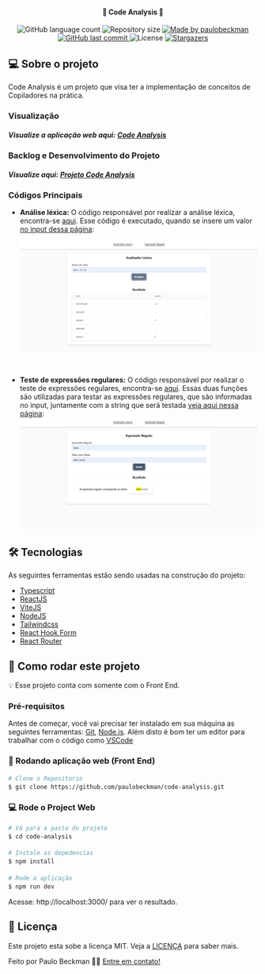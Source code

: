 <h4 align="center"> 
	🚀 Code Analysis 🚀
</h4>

<p align="center">
  <img alt="GitHub language count" src="https://img.shields.io/github/languages/count/paulobeckman/code-analysis?color=%2304D361">
  
  <img alt="Repository size" src="https://img.shields.io/github/repo-size/paulobeckman/code-analysis">
  
  <a href="https://www.linkedin.com/in/paulobeckman/">
    <img alt="Made by paulobeckman" src="https://img.shields.io/badge/made%20by-paulobeckman-%2304D361">
  </a>
	
  
  <a href="https://github.com/paulobeckman/code-analysis/commits/master">
    <img alt="GitHub last commit" src="https://img.shields.io/github/last-commit/paulobeckman/code-analysis">
  </a>

  <img alt="License" src="https://img.shields.io/badge/license-MIT-brightgreen">
   <a href="https://github.com/paulobeckman/code-analysis/stargazers">
    <img alt="Stargazers" src="https://img.shields.io/github/stars/paulobeckman/code-analysis?style=social">
  </a>
</p>

## 💻 Sobre o projeto

Code Analysis é um projeto que visa ter a implementação de conceitos de Copiladores na prática.

### Visualização

##### Visualize a aplicação web aqui: [Code Analysis](https://code-analysis.netlify.app/)

### Backlog e Desenvolvimento do Projeto

##### Visualize aqui: [Projeto Code Analysis](https://github.com/users/paulobeckman/projects/1)

### Códigos Principais

- **Análise léxica:** O código responsável por realizar a análise léxica, encontra-se [aqui](https://github.com/paulobeckman/code-analysis/blob/development/src/utils/lexicalAnalyzer.ts). Esse código é executado, quando se insere um valor [no input dessa página](https://code-analysis.netlify.app):

  <img alt="code-analysis" title="#code-analysis" src="./github-assets/lexicalAnalyzer.png" width="800px">
<br/>

- **Teste de expressões regulares:** O código responsável por realizar o teste de expressões regulares, encontra-se [aqui](https://github.com/paulobeckman/code-analysis/blob/development/src/utils/regularExpressions.ts). Essas duas funções são utilizadas para testar as expressões regulares, que são informadas no input, juntamente com a string que será testada [veja aqui nessa página](https://code-analysis.netlify.app):
  <img alt="code-analysis" title="#code-analysis" src="./github-assets/regularExpressions.png" width="800px">

## 🛠 Tecnologias

As seguintes ferramentas estão sendo usadas na construção do projeto:

- [Typescript][ts]
- [ReactJS][react]
- [ViteJS][vitejs]
- [NodeJS][nodejs]
- [Tailwindcss][tailwind]
- [React Hook Form][react-hook-form]
- [React Router][react-router]

## 🚀 Como rodar este projeto

💡 Esse projeto conta com somente com o Front End.

### Pré-requisitos

Antes de começar, você vai precisar ter instalado em sua máquina as seguintes ferramentas:
[Git](https://git-scm.com), [Node.js][nodejs].
Além disto é bom ter um editor para trabalhar com o código como [VSCode][vscode]

### 🎲 Rodando aplicação web (Front End)

```bash
# Clone o Repositorio
$ git clone https://github.com/paulobeckman/code-analysis.git
```

### 💻 Rode o Project Web

```bash
# Vá para a pasta do projeto
$ cd code-analysis

# Instale as depedencias
$ npm install

# Rode a aplicação
$ npm run dev
```

Acesse: http://localhost:3000/ para ver o resultado.

## 📝 Licença

Este projeto esta sobe a licença MIT. Veja a [LICENÇA](license) para saber mais.

Feito por Paulo Beckman 👋🏽 [Entre em contato!](https://br.linkedin.com/in/paulobeckman)

[nodejs]: https://nodejs.org/
[vscode]: https://code.visualstudio.com/
[license]: https://opensource.org/licenses/MIT
[ts]: https://www.typescriptlang.org/
[react]: https://reactjs.org/
[tailwind]: https://tailwindcss.com/
[react-hook-form]: https://react-hook-form.com/
[react-router]: https://reactrouter.com/en/main
[vitejs]: https://vitejs.dev/
